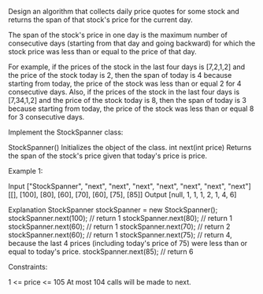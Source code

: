 Design an algorithm that collects daily price quotes for some stock and returns the span of that 
stock's price for the current day.

The span of the stock's price in one day is the maximum number of consecutive days 
(starting from that day and going backward) for which the stock price was less than 
or equal to the price of that day.

For example, if the prices of the stock in the last four days is [7,2,1,2] and the 
price of the stock today is 2, then the span of today is 4 because starting from today, 
the price of the stock was less than or equal 2 for 4 consecutive days.
Also, if the prices of the stock in the last four days is [7,34,1,2] and the price of 
the stock today is 8, then the span of today is 3 because starting from today, the price 
of the stock was less than or equal 8 for 3 consecutive days.

Implement the StockSpanner class:

StockSpanner() Initializes the object of the class.
int next(int price) Returns the span of the stock's price given that today's price is price.


Example 1:

Input
["StockSpanner", "next", "next", "next", "next", "next", "next", "next"]
[[], [100], [80], [60], [70], [60], [75], [85]]
Output
[null, 1, 1, 1, 2, 1, 4, 6]

Explanation
StockSpanner stockSpanner = new StockSpanner();
stockSpanner.next(100); // return 1
stockSpanner.next(80);  // return 1
stockSpanner.next(60);  // return 1
stockSpanner.next(70);  // return 2
stockSpanner.next(60);  // return 1
stockSpanner.next(75);  // return 4, because the last 4 prices (including today's price of 75) were less than or equal to today's price.
stockSpanner.next(85);  // return 6


Constraints:

1 <= price <= 105
At most 104 calls will be made to next.